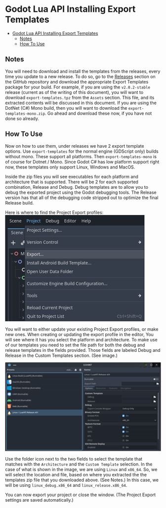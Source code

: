 Godot Lua API Installing Export Templates
===============

<!-- TOC -->
* [Godot Lua API Installing Export Templates](#godot-lua-api-installing-export-templates)
  * [Notes](#notes)
  * [How To Use](#how-to-use)
<!-- TOC -->

Notes
-------
You will need to download and install the templates from the releases, every time you update to a new release.
To do so, go to the [Releases](https://github.com/WeaselGames/godot_luaAPI/releases) section on the GitHub repository and
download the appropriate Export Templates package for your build. For example, if you are using the `v2.0.2-stable` 
release (current as of the writing of this document), you will want to download `export-templates.tpz` from the `Assets` 
section. This file, and its extracted contents will be discussed in this document.
If you are using the DotNet (C#) Mono build, then you will want to download the `export-templates-mono.zip`. Go ahead and 
download these now, if you have not done so already.

How To Use
-------

Now on how to use them, under releases we have 2 export template options. Use `export-templates` for the normal engine 
(GDScript only) builds without mono. These support all platforms. Then `export-templates-mono` is of course for Dotnet / 
Mono. Since Godot C# has low platform support right now, these templates only support Linux, Windows and MacOS.

Inside the zip files you will see executables for each platform and architecture that is supported. There will be 2 for 
each supported combination, Release and Debug. Debug templates are to allow you to debug the exported project using 
the Godot debugging tools. The Release version has that all of the debugging code stripped out to optimize the final 
Release build.

Here is where to find the Project Export profiles:
![projexpmenu.png](.github%2FDocumentationImages%2Fprojexpmenu.png)

You will want to either update your existing Project Export profiles, or make new ones. When creating or updating the 
export profile in the editor, You will see where it has you select the platform and architecture. To make use of our 
templates you need to set the file path for both the debug and release templates in the fields provided. Those fields 
are labeled Debug and Release in the Custom Templates section. (See image.)

![exportwin.png](.github%2FDocumentationImages%2Fexportwin.png)

Use the folder icon next to the two fields to select the template that matches with the `Architecture` and the 
`Custom Template` selection. In the case of what is shown in the image, we are using `Linux` and `x86_64`. So, we will 
select the location and file, based on where you extracted the the templates zip file that you downloaded above. 
(See Notes.) In this case, we will be using `linux_debug.x86_64` and `linux_release.x86_64`. 

You can now export your project or close the window. (The Project Export settings are saved automatically.) 